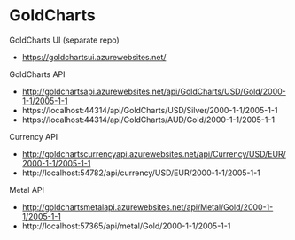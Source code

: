 # GoldCharts

GoldCharts UI (separate repo)

- https://goldchartsui.azurewebsites.net/

GoldCharts API

- http://goldchartsapi.azurewebsites.net/api/GoldCharts/USD/Gold/2000-1-1/2005-1-1
- https://localhost:44314/api/GoldCharts/USD/Silver/2000-1-1/2005-1-1
- https://localhost:44314/api/GoldCharts/AUD/Gold/2000-1-1/2005-1-1

Currency API

- http://goldchartscurrencyapi.azurewebsites.net/api/Currency/USD/EUR/2000-1-1/2005-1-1
- http://localhost:54782/api/currency/USD/EUR/2000-1-1/2005-1-1

Metal API

- http://goldchartsmetalapi.azurewebsites.net/api/Metal/Gold/2000-1-1/2005-1-1
- http://localhost:57365/api/metal/Gold/2000-1-1/2005-1-1

